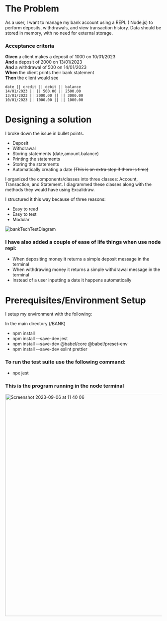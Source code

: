 # The Problem

As a user, I want to manage my bank account using a REPL ( Node.js) to perform deposits, withdrawals, and view transaction history. Data should be stored in memory, with no need for external storage.

### Acceptance criteria

**Given** a client makes a deposit of 1000 on 10/01/2023  
**And** a deposit of 2000 on 13/01/2023  
**And** a withdrawal of 500 on 14/01/2023  
**When** the client prints their bank statement  
**Then** the client would see

```
date || credit || debit || balance
14/01/2023 || || 500.00 || 2500.00
13/01/2023 || 2000.00 || || 3000.00
10/01/2023 || 1000.00 || || 1000.00
```

# Designing a solution

I broke down the issue in bullet points.
* Deposit
* Withdrawal
* Storing statements (date,amount.balance)
* Printing the statements
* Storing the statements
* Automatically creating a date ~~(This is an extra step if there is time)~~

I organized the components/classes into three classes: Account, Transaction, and Statement. I diagrammed these classes along with the methods they would have using Excalidraw.

I structured it this way because of three reasons:
* Easy to read
* Easy to test
* Modular






![bankTechTestDiagram](https://github.com/FahimIslam2410/Bank-Tech-Test/assets/120402745/eede950a-cad1-4e88-9188-d3b32a4f8541)





### I have also added a couple of ease of life things when use node repl:
* When depositing money it returns a simple deposit message in the terminal
* When withdrawing money it returns a simple withdrawal message in the terminal
* Instead of a user inputting a date it happens automatically


# Prerequisites/Environment Setup

I setup my environment with the following:

In the main directory (/BANK)
* npm install
* npm install --save-dev jest
* npm install --save-dev @babel/core @babel/preset-env
* npm install --save-dev eslint prettier


### To run the test suite use the following command:
* npx jest


### This is the program running in the node terminal

<img width="715" alt="Screenshot 2023-09-06 at 11 40 06" src="https://github.com/FahimIslam2410/Bank-Tech-Test/assets/120402745/e4bd03c0-0af4-4ec4-93a4-1088fb73717c">

